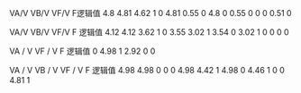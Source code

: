 ﻿VA/V	VB/V	VF/V	F逻辑值
4.8	4.81	4.62	1
0	4.81	0.55	0
4.8	0	0.55	0
0	0	0.51	0

VA/V	VB/V	VF/V	F 逻辑值
4.12	4.12	3.62	1
0	3.55	3.02	1
3.54	0	3.02	1
0	0	0	0

VA / V	VF / V	F 逻辑值
0	4.98	1
2.92	0	0

VA / V	VB / V	VF / V	F 逻辑值
4.98	4.98	0	0
0	4.98	4.42	1
4.98	0	4.46	1
0	0	4.81	1
